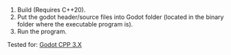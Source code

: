 1. Build (Requires C++20).
2. Put the godot header/source files into Godot folder (located in the binary folder where the executable program is).
3. Run the program.

Tested for: [Godot CPP 3.X](https://github.com/godotengine/godot-cpp/tree/bbcf901eab69dc3d9d017942219291e78cb211b5)
